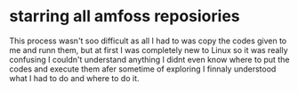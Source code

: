 # starring all amfoss reposiories 



This process wasn't soo difficult as all I had to was copy the codes given to me and runn them, but at first I was completely new to Linux so it was really confusing I couldn't understand anything I didnt even know where to put the codes and execute them afer sometime of exploring I finnaly understood what I had to do and where to do it.
